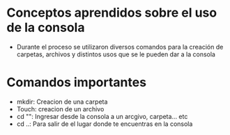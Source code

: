 # Conceptos aprendidos sobre el uso de la consola
- Durante el proceso se utilizaron diversos comandos para la creación de carpetas, archivos y distintos usos que se le pueden dar a la consola

# Comandos importantes 
- mkdir: Creacion de una carpeta
- Touch: creacion de un archivo
- cd "": Ingresar desde la consola a un arcgivo, carpeta... etc
- cd ..: Para salir de el lugar donde te encuentras en la consola
